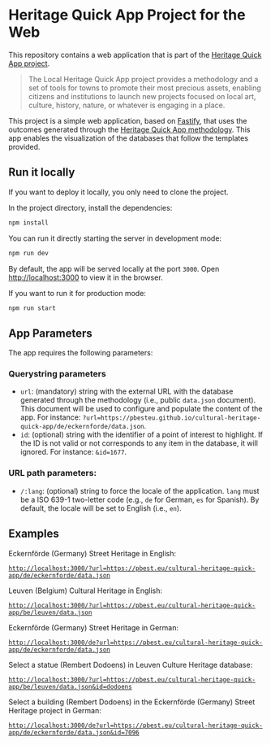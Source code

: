 # Heritage Quick App Project for the Web

This repository contains a web application that is part of the [Heritage Quick App project](https://pbesteu.github.io/poi-quick-app/).

> The Local Heritage Quick App project provides a methodology and a set of tools for towns to promote their most precious assets, enabling citizens and institutions to launch new projects focused on local art, culture, history, nature, or whatever is engaging in a place.

This project is a simple web application, based on [Fastify](https://www.fastify.io), that uses the outcomes generated through the [Heritage Quick App methodology](https://pbesteu.github.io/poi-quick-app/#Themethodology). This app enables the visualization of the databases that follow the templates provided.

## Run it locally

If you want to deploy it locally, you only need to clone the project.  

In the project directory, install the dependencies:

```bash
npm install
```

You can run it directly starting the server in development mode:

```bash
npm run dev
```

By default, the app will be served locally at the port `3000`.
Open [http://localhost:3000](http://localhost:3000) to view it in the browser.

If you want to run it for production mode:

```bash
npm run start
```

## App Parameters 

The app requires the following parameters:

### Querystring parameters

- `url`: (mandatory) string with the external URL with the database generated through the methodology (i.e., public `data.json` document). This document will be used to configure and populate the content of the app. For instance: `?url=https://pbesteu.github.io/cultural-heritage-quick-app/de/eckernforde/data.json`.
- `id`: (optional) string with the identifier of a point of interest to highlight. If the ID is not valid or not corresponds to any item in the database, it will ignored. For instance: `&id=1677`.

### URL path parameters:

- `/:lang`: (optional) string to force the locale of the application. `lang` must be a ISO 639-1 two-letter code (e.g., `de` for German, `es` for Spanish). By default, the locale will be set to English (i.e., `en`).

## Examples

Eckernförde (Germany) Street Heritage in English:

[`http://localhost:3000/?url=https://pbest.eu/cultural-heritage-quick-app/de/eckernforde/data.json`](https://localhost:3000/?url=http://pbest.eu/cultural-heritage-quick-app/de/eckernforde/data.json)

Leuven (Belgium) Cultural Heritage in English:

[`http://localhost:3000/?url=https://pbest.eu/cultural-heritage-quick-app/be/leuven/data.json`](https://localhost:3000?url=http://pbest.eu/cultural-heritage-quick-app/be/leuven/data.json)

Eckernförde (Germany) Street Heritage in German:

[`http://localhost:3000/de?url=https://pbest.eu/cultural-heritage-quick-app/de/eckernforde/data.json`](https://localhost:3000/de?url=http://pbest.eu/cultural-heritage-quick-app/de/eckernforde/data.json)

Select a statue (Rembert Dodoens) in Leuven Culture Heritage database:

[`http://localhost:3000/?url=https://pbest.eu/cultural-heritage-quick-app/be/leuven/data.json&id=dodoens`](http://localhost:3000/?url=http://pbest.eu/cultural-heritage-quick-app/be/leuven/data.json&id=dodoens)


Select a building  (Rembert Dodoens) in the Eckernförde (Germany) Street Heritage project in German:

[`http://localhost:3000/de?url=https://pbest.eu/cultural-heritage-quick-app/de/eckernforde/data.json&id=7096`](http://localhost:3000/de?url=https://pbest.eu/cultural-heritage-quick-app/de/eckernforde/data.json&id=7096)

